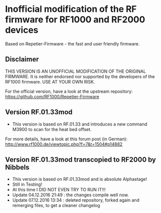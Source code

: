 # Inofficial modification of the RF firmware for RF1000 and RF2000 devices
Based on Repetier-Firmware - the fast and user friendly firmware.

## Disclaimer

THIS VERSION IS AN UNOFFICIAL MODIFICATION OF THE ORIGINAL FIRMWARE. It is neither endorsed nor
supported by the developers of the RF1000 firmware. USE AT YOUR OWN RISK.

For the official version, have a look at the upstream repository:
https://github.com/RF1000/Repetier-Firmware


## Version RF.01.33mod

* This version is based on RF.01.33 and introduces a new command M3900 to scan for the heat bed offset.

For more details, have a look at this forum post (in German):
http://www.rf1000.de/viewtopic.php?f=7&t=1504#p14882


## Version RF.01.33mod transcopied to RF2000 by Nibbels

* This version is based on RF.01.33mod and is absolute Alphastage! 
* Still in Testing! 
* At this time I DID NOT EVEN TRY TO RUN IT!!!
* Update 04.12.2016 21:49 : the changes compile well now.
* Update 07.12.2016 13:34 : deleted repository, forked again and remerging files, to get a cleaner changelog
